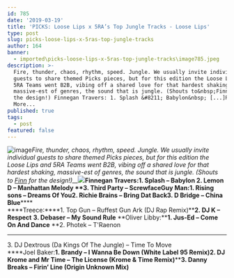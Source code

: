 ```yaml
---
id: 785
date: '2019-03-19'
title: 'PICKS: Loose Lips x 5RA’s Top Jungle Tracks - Loose Lips'
type: post
slug: picks-loose-lips-x-5ras-top-jungle-tracks
author: 164
banner:
  - imported\picks-loose-lips-x-5ras-top-jungle-tracks\image785.jpeg
description: >-
  Fire, thunder, chaos, rhythm, speed. Jungle. We usually invite individual
  guests to share themed Picks pieces, but for this edition the Loose Lips and
  5RA Teams went B2B, vibing off a shared love for that hardest shaking,
  massive-est of genres, the sound that is jungle. (Shouts to&nbsp;Finn&nbsp;for
  the design!) Finnegan Travers: 1. Splash &#8211; Babylon&nbsp; [...]Read
  More...
published: true
tags:
  - post
featured: false
---
```

![image](../imported\picks-loose-lips-x-5ras-top-jungle-tracks\image785.jpeg)_Fire, thunder, chaos, rhythm, speed. Jungle. We usually invite individual guests to share themed Picks pieces, but for this edition the Loose Lips and 5RA Teams went B2B, vibing off a shared love for that hardest shaking, massive-est of genres, the sound that is jungle. (Shouts to_ [_Finn_](http://loose-lips.co.uk/crew/finnegan-travers) _for the design!)__![](/wp-content/uploads/live/img/wysiwyg/5c917abb7d4ad.jpg)_**Finnegan Travers:****1\. Splash – Babylon** **2\. Lemon D – Manhattan Melody** **3\. Third Party – Screwface****Guy Man:****1\. Rising sons – Dreams Of You****2\. Richie Brains – Bring Dat Back******3\. D Bridge – China Blue******  
[](https://www.youtube.com/watch?v=7o7Ax_BGByg)****Treece:****1\. Top Gun – Ruffest Gun Ark (DJ Rap Remix)****2\. DJ K – Respect** ****3\. Debaser – My Sound Rule**** **Oliver Libby:****1\. Jus-Ed – Come On And Dance** **2\. Photek – T'Raenon  
****  
3\. DJ Dextrous (Da Kings Of The Jungle) – Time To Move  
****Joel Baker:****1\. Brandy – I Wanna Be Down (White Label 95 Remix)****[](https://youtu.be/InzpaWblo4w)****2\. DJ Krome and Mr Time – The License (Krome & Time Remix)****[](https://youtu.be/Ts0LAmfOT0A)****3\. Danny Breaks – Firin’ Line (Origin Unknown Mix)**